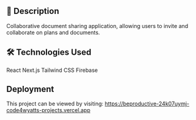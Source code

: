 ## 📜 Description
Collaborative document sharing application, allowing users to invite and collaborate on plans and documents.

## 🛠️ Technologies Used

React
Next.js
Tailwind CSS
Firebase

## Deployment

This project can be viewed by visiting: https://beproductive-24k07uymj-code4wyatts-projects.vercel.app 

